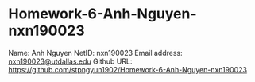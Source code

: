 # Homework-6-Anh-Nguyen-nxn190023
Name: Anh Nguyen
NetID: nxn190023
Email address: nxn190023@utdallas.edu
Github URL: https://github.com/stpngyun1902/Homework-6-Anh-Nguyen-nxn190023
